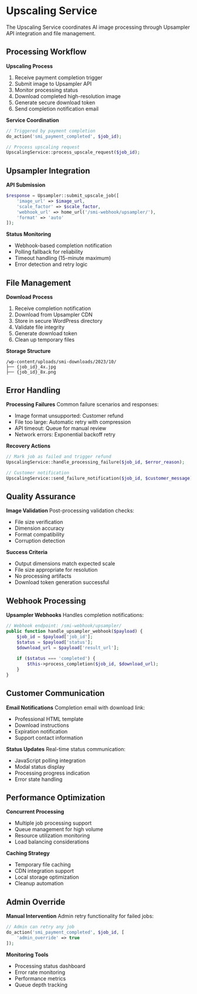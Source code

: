 # Upscaling Service

The Upscaling Service coordinates AI image processing through Upsampler API integration and file management.

## Processing Workflow

**Upscaling Process**
1. Receive payment completion trigger
2. Submit image to Upsampler API
3. Monitor processing status
4. Download completed high-resolution image
5. Generate secure download token
6. Send completion notification email

**Service Coordination**
```php
// Triggered by payment completion
do_action('smi_payment_completed', $job_id);

// Process upscaling request
UpscalingService::process_upscale_request($job_id);
```

## Upsampler Integration

**API Submission**
```php
$response = Upsampler::submit_upscale_job([
    'image_url' => $image_url,
    'scale_factor' => $scale_factor,
    'webhook_url' => home_url('/smi-webhook/upsampler/'),
    'format' => 'auto'
]);
```

**Status Monitoring**
- Webhook-based completion notification
- Polling fallback for reliability
- Timeout handling (15-minute maximum)
- Error detection and retry logic

## File Management

**Download Process**
1. Receive completion notification
2. Download from Upsampler CDN
3. Store in secure WordPress directory
4. Validate file integrity
5. Generate download token
6. Clean up temporary files

**Storage Structure**
```
/wp-content/uploads/smi-downloads/2023/10/
├── {job_id}_4x.jpg
├── {job_id}_8x.png
```

## Error Handling

**Processing Failures**
Common failure scenarios and responses:
- Image format unsupported: Customer refund
- File too large: Automatic retry with compression
- API timeout: Queue for manual review
- Network errors: Exponential backoff retry

**Recovery Actions**
```php
// Mark job as failed and trigger refund
UpscalingService::handle_processing_failure($job_id, $error_reason);

// Customer notification
UpscalingService::send_failure_notification($job_id, $customer_message);
```

## Quality Assurance

**Image Validation**
Post-processing validation checks:
- File size verification
- Dimension accuracy
- Format compatibility
- Corruption detection

**Success Criteria**
- Output dimensions match expected scale
- File size appropriate for resolution
- No processing artifacts
- Download token generation successful

## Webhook Processing

**Upsampler Webhooks**
Handles completion notifications:
```php
// Webhook endpoint: /smi-webhook/upsampler/
public function handle_upsampler_webhook($payload) {
    $job_id = $payload['job_id'];
    $status = $payload['status'];
    $download_url = $payload['result_url'];
    
    if ($status === 'completed') {
        $this->process_completion($job_id, $download_url);
    }
}
```

## Customer Communication

**Email Notifications**
Completion email with download link:
- Professional HTML template
- Download instructions
- Expiration notification
- Support contact information

**Status Updates**
Real-time status communication:
- JavaScript polling integration
- Modal status display
- Processing progress indication
- Error state handling

## Performance Optimization

**Concurrent Processing**
- Multiple job processing support
- Queue management for high volume
- Resource utilization monitoring
- Load balancing considerations

**Caching Strategy**
- Temporary file caching
- CDN integration support
- Local storage optimization
- Cleanup automation

## Admin Override

**Manual Intervention**
Admin retry functionality for failed jobs:
```php
// Admin can retry any job
do_action('smi_payment_completed', $job_id, [
    'admin_override' => true
]);
```

**Monitoring Tools**
- Processing status dashboard
- Error rate monitoring
- Performance metrics
- Queue depth tracking